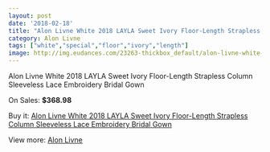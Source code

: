 ```yaml
---
layout: post
date: '2018-02-18'
title: "Alon Livne White 2018 LAYLA Sweet Ivory Floor-Length Strapless Column Sleeveless Lace Embroidery Bridal Gown"
category: Alon Livne
tags: ["white","special","floor","ivory","length"]
image: http://img.eudances.com/23263-thickbox_default/alon-livne-white-2018-layla-sweet-ivory-floor-length-strapless-column-sleeveless-lace-embroidery-bridal-gown.jpg
---
```

Alon Livne White 2018 LAYLA Sweet Ivory Floor-Length Strapless Column Sleeveless Lace Embroidery Bridal Gown

On Sales: **$368.98**
<a href="https://www.eudances.com/en/alon-livne/7488-alon-livne-white-2018-layla-sweet-ivory-floor-length-strapless-column-sleeveless-lace-embroidery-bridal-gown.html"><amp-img layout="responsive" width="600" height="600" src="//img.eudances.com/23263-thickbox_default/alon-livne-white-2018-layla-sweet-ivory-floor-length-strapless-column-sleeveless-lace-embroidery-bridal-gown.jpg" alt="Alon Livne White 2018 LAYLA Sweet Ivory Floor-Length Strapless Column Sleeveless Lace Embroidery Bridal Gown 0" /></a>
<a href="https://www.eudances.com/en/alon-livne/7488-alon-livne-white-2018-layla-sweet-ivory-floor-length-strapless-column-sleeveless-lace-embroidery-bridal-gown.html"><amp-img layout="responsive" width="600" height="600" src="//img.eudances.com/23265-thickbox_default/alon-livne-white-2018-layla-sweet-ivory-floor-length-strapless-column-sleeveless-lace-embroidery-bridal-gown.jpg" alt="Alon Livne White 2018 LAYLA Sweet Ivory Floor-Length Strapless Column Sleeveless Lace Embroidery Bridal Gown 1" /></a>
<a href="https://www.eudances.com/en/alon-livne/7488-alon-livne-white-2018-layla-sweet-ivory-floor-length-strapless-column-sleeveless-lace-embroidery-bridal-gown.html"><amp-img layout="responsive" width="600" height="600" src="//img.eudances.com/23264-thickbox_default/alon-livne-white-2018-layla-sweet-ivory-floor-length-strapless-column-sleeveless-lace-embroidery-bridal-gown.jpg" alt="Alon Livne White 2018 LAYLA Sweet Ivory Floor-Length Strapless Column Sleeveless Lace Embroidery Bridal Gown 2" /></a>

Buy it: [Alon Livne White 2018 LAYLA Sweet Ivory Floor-Length Strapless Column Sleeveless Lace Embroidery Bridal Gown](https://www.eudances.com/en/alon-livne/7488-alon-livne-white-2018-layla-sweet-ivory-floor-length-strapless-column-sleeveless-lace-embroidery-bridal-gown.html "Alon Livne White 2018 LAYLA Sweet Ivory Floor-Length Strapless Column Sleeveless Lace Embroidery Bridal Gown")

View more: [Alon Livne](https://www.eudances.com/en/116-alon-livne "Alon Livne")